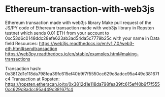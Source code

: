 # Ethereum-transaction-with-web3js
Ethereum transaction made with web3js library
Make pull request of the JS/PY code of Ethereum transaction made with web3js library in Ropsten testnet which sends 0.01 ETH from your account to 0xc53d6c0148ddc28efe623ab3ad54da5c7779b25c with your name in Data field
Resources:
https://web3js.readthedocs.io/en/v1.7.0/web3-eth.html#sendtransaction
https://web3py.readthedocs.io/en/stable/examples.html#making-transactions

Transaction hash: 0x3812d1e118da798fea39fc615ef40b9f7f5550cc629c8adcc95a449c38167fc4
Transaction at Ropsten: https://ropsten.etherscan.io/tx/0x3812d1e118da798fea39fc615ef40b9f7f5550cc629c8adcc95a449c38167fc4